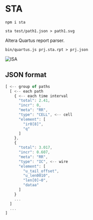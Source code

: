 # STA

```
npm i sta

sta test/path1.json > path1.svg
```

Altera Quartus report parser.

```
bin/quartus.js prj.sta.rpt > prj.json
```

![ISA](https://rawgit.com/drom/sta/master/path1.svg)

## JSON format

```js
[ <-- group of paths
  [ <-- each path
    { <-- each time interval
      "total": 2.41,
      "incr": 0,
      "meta": "RR",
      "type": "CELL", <-- cell
      "element": [
        "ir0[8]",
        "q"
      ]
    },
    {
      "total": 3.017,
      "incr": 0.607,
      "meta": "RR",
      "type": "IC", <-- wire
      "element": [
        "u_tail_offset",
        "u_len0010",
        "len[0]~0",
        "dataa"
      ]
    }
    ...
  ]
  ...
]
```
